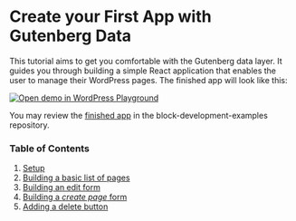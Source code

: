 # Create your First App with Gutenberg Data

This tutorial aims to get you comfortable with the Gutenberg data layer. It guides you through building a simple React application that enables the user to manage their WordPress pages. The finished app will look like this:


[![Open demo in WordPress Playground](https://raw.githubusercontent.com/WordPress/gutenberg/HEAD/docs/how-to-guides/data-basics/media/list-of-pages/part1-finished.jpg)](https://playground.wordpress.net/?blueprint-url=https://raw.githubusercontent.com/WordPress/block-development-examples/trunk/plugins/data-basics-59c8f8/_playground/blueprint.json "Opens demo in WordPress Playground")

You may review the [finished app](https://github.com/WordPress/block-development-examples/tree/trunk/plugins/data-basics-59c8f8) in the block-development-examples repository.

### Table of Contents

1. [Setup](/docs/how-to-guides/data-basics/1-data-basics-setup.md)
2. [Building a basic list of pages](/docs/how-to-guides/data-basics/2-building-a-list-of-pages.md)
3. [Building an edit form](/docs/how-to-guides/data-basics/3-building-an-edit-form.md)
4. [Building a _create page_ form](/docs/how-to-guides/data-basics/4-building-a-create-page-form.md)
5. [Adding a delete button](/docs/how-to-guides/data-basics/5-adding-a-delete-button.md)

